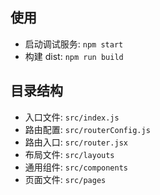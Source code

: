## 使用
- 启动调试服务: `npm start`
- 构建 dist: `npm run build`

## 目录结构
- 入口文件: `src/index.js`
- 路由配置: `src/routerConfig.js`
- 路由入口: `src/router.jsx`
- 布局文件: `src/layouts`
- 通用组件: `src/components`
- 页面文件: `src/pages`


